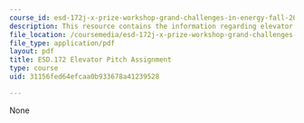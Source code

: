 ```yaml
---
course_id: esd-172j-x-prize-workshop-grand-challenges-in-energy-fall-2009
description: This resource contains the information regarding elevator pitch assignment.
file_location: /coursemedia/esd-172j-x-prize-workshop-grand-challenges-in-energy-fall-2009/31156fed64efcaa0b933678a41239528_MITESD_172JF09_pitch.pdf
file_type: application/pdf
layout: pdf
title: ESD.172 Elevator Pitch Assignment
type: course
uid: 31156fed64efcaa0b933678a41239528

---
```

None